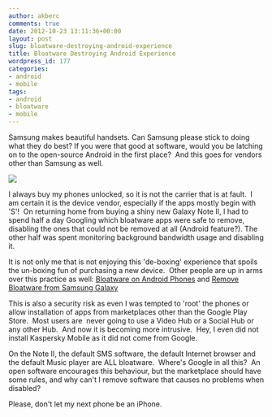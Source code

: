 ```yaml
---
author: akberc
comments: true
date: 2012-10-23 13:11:36+00:00
layout: post
slug: bloatware-destroying-android-experience
title: Bloatware Destroying Android Experience
wordpress_id: 177
categories:
- android
- mobile
tags:
- android
- bloatware
- mobile
---
```

Samsung makes beautiful handsets. Can Samsung please stick to doing what they do best? If you were that good at software, would you be latching on to the open-source Android in the first place?  And this goes for vendors other than Samsung as well.
<!-- more -->
[![](http://www.wired.com/images_blogs/gadgetlab/2010/07/samsung_galaxy1.jpg)](http://www.wired.com/gadgetlab/2010/07/bloatware-android-phones/)

I always buy my phones unlocked, so it is not the carrier that is at fault.  I am certain it is the device vendor, especially if the apps mostly begin with 'S'!  On returning home from buying a shiny new Galaxy Note II, I had to spend half a day Googling which bloatware apps were safe to remove, disabling the ones that could not be removed at all (Android feature?). The other half was spent monitoring background bandwidth usage and disabling it.

It is not only me that is not enjoying this 'de-boxing' experience that spoils the un-boxing fun of purchasing a new device.  Other people are up in arms over this practice as well: [Bloatware on Android Phones](http://www.wired.com/gadgetlab/2010/07/bloatware-android-phones/) and [Remove Bloatware from Samsung Galaxy](http://androidspin.com/2012/03/18/remove-bloatware-on-t-mobile-samsung-galaxy-s-ii-phones/)

This is also a security risk as even I was tempted to 'root' the phones or allow installation of apps from marketplaces other than the Google Play Store.  Most users are  never going to use a Video Hub or a Social Hub or any other Hub.  And now it is becoming more intrusive.  Hey, I even did not install Kaspersky Mobile as it did not come from Google.

On the Note II, the default SMS software, the default Internet browser and the default Music player are ALL bloatware.  Where's Google in all this?  An open software encourages this behaviour, but the marketplace should have some rules, and why can't I remove software that causes no problems when disabled?

Please, don't let my next phone be an iPhone.
